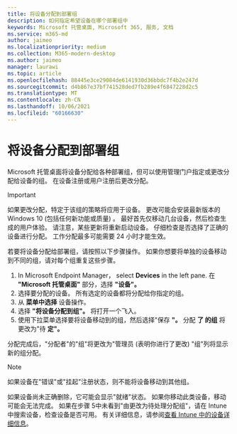 ```yaml
---
title: 将设备分配到部署组
description: 如何指定希望设备在哪个部署组中
keywords: Microsoft 托管桌面, Microsoft 365, 服务, 文档
ms.service: m365-md
author: jaimeo
ms.localizationpriority: medium
ms.collection: M365-modern-desktop
ms.author: jaimeo
manager: laurawi
ms.topic: article
ms.openlocfilehash: 88445e3ce29084de6141930d36bbdc7f4b2e247d
ms.sourcegitcommit: d4b867e37bf741528ded7fb289e4f6847228d2c5
ms.translationtype: MT
ms.contentlocale: zh-CN
ms.lasthandoff: 10/06/2021
ms.locfileid: "60166630"
---
```

# <a name="assign-devices-to-a-deployment-group"></a>将设备分配到部署组

Microsoft 托管桌面将设备分配给各种部署组，但可以使用管理门户指定或更改分配给设备的组。 在设备注册或用户注册后更改分配。

> [!IMPORTANT]
> 如果更改分配，特定于该组的策略将应用于设备。 更改可能会安装最新版本的 Windows 10 (包括任何新功能或质量) 。 最好首先仅移动几台设备，然后检查生成的用户体验。 请注意，某些更新将重新启动设备。 仔细检查是否选择了正确的设备进行分配。 工作分配最多可能需要 24 小时才能生效。

若要将设备分配给部署组，请按照以下步骤操作。 如果你想要将单独的设备移动到不同的组，请对每个组重复这些步骤。

1. In Microsoft Endpoint Manager， select **Devices** in the left pane. 在 **"Microsoft 托管桌面"** 部分，选择 **"设备"。**
2. 选择要分配的设备。 所有选定的设备都将分配给你指定的组。
3. 从 **菜单中选择** 设备操作。
4. 选择 **"将设备分配到组"。** 将打开一个飞入。
5. 使用下拉菜单选择要将设备移动到的组，然后选择"保存 **"。** 分配 **了 的组** 将更改为"待 **定"。**

分配完成后，"分配者"的"组"将更改为"管理员 (表明你进行了更改) "组"列将显示新的组分配。 

> [!NOTE]
> 如果设备在"错误"或"挂起"注册状态，则不能将设备移动到其他组。
>
>如果设备尚未正确删除，它可能会显示"就绪"状态。 如果你移动此类设备，移动可能会无法完成。 如果在步骤 5中未看到"由更改为待处理分配组"，请在 Intune 中搜索设备，检查设备是否可用。 有关详细信息，请参阅[查看 Intune 中的设备详细信息](/mem/intune/remote-actions/device-inventory)。